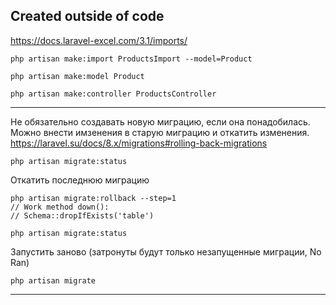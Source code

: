 ## Created outside of code

https://docs.laravel-excel.com/3.1/imports/

    php artisan make:import ProductsImport --model=Product

    php artisan make:model Product

    php artisan make:controller ProductsController

---

Не обязательно создавать новую миграцию, если она понадобилась.
Можно внести имзенения в старую миграцию и откатить изменения.  
https://laravel.su/docs/8.x/migrations#rolling-back-migrations

    php artisan migrate:status

Откатить последнюю миграцию

    php artisan migrate:rollback --step=1
    // Work method down():
    // Schema::dropIfExists('table')

    php artisan migrate:status

Запустить заново (затронуты будут только незапущенные миграции, No Ran)

    php artisan migrate

---


